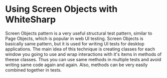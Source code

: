 Using Screen Objects with WhiteSharp
==============================

Screen Objects pattern is a very useful structural test pattern, similar to Page Objects, which is 
popular in web UI testing. Screen Objects is basically same pattern, but it is used for writing UI tests for desktop applications.
The main idea of this technique is creating classes for each window you going to use and wrap interactions with it's items in methods of theese classes. Thus you can use same methods in multiple tests and avoid writing same code again and again. Also, methods can be very easily combined together in tests.